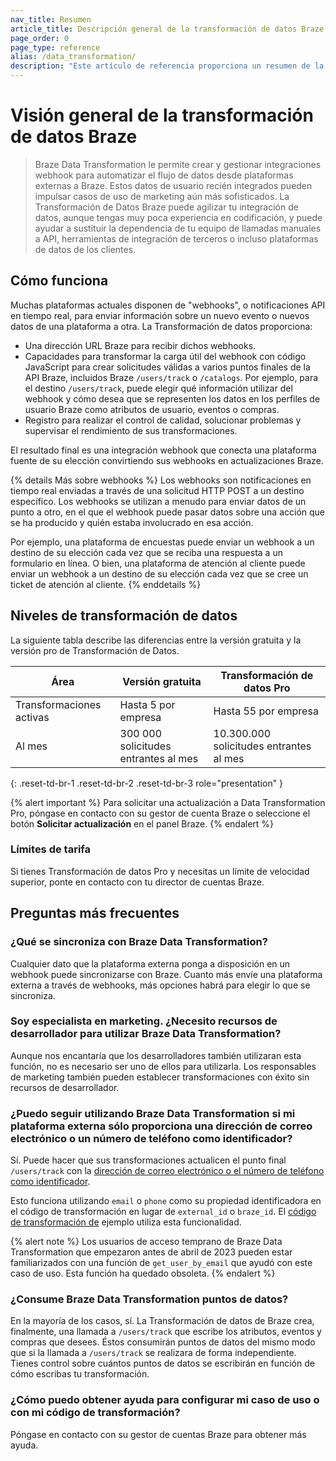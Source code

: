 ```yaml
---
nav_title: Resumen
article_title: Descripción general de la transformación de datos Braze
page_order: 0
page_type: reference
alias: /data_transformation/
description: "Este artículo de referencia proporciona un resumen de la Transformación de datos de Braze, las preguntas más frecuentes y las limitaciones del producto."
---
```


# Visión general de la transformación de datos Braze

> Braze Data Transformation le permite crear y gestionar integraciones webhook para automatizar el flujo de datos desde plataformas externas a Braze. Estos datos de usuario recién integrados pueden impulsar casos de uso de marketing aún más sofisticados. La Transformación de Datos Braze puede agilizar tu integración de datos, aunque tengas muy poca experiencia en codificación, y puede ayudar a sustituir la dependencia de tu equipo de llamadas manuales a API, herramientas de integración de terceros o incluso plataformas de datos de los clientes.

## Cómo funciona

Muchas plataformas actuales disponen de "webhooks", o notificaciones API en tiempo real, para enviar información sobre un nuevo evento o nuevos datos de una plataforma a otra. La Transformación de datos proporciona:

* Una dirección URL Braze para recibir dichos webhooks.
* Capacidades para transformar la carga útil del webhook con código JavaScript para crear solicitudes válidas a varios puntos finales de la API Braze, incluidos Braze `/users/track` o `/catalogs`. Por ejemplo, para el destino `/users/track`, puede elegir qué información utilizar del webhook y cómo desea que se representen los datos en los perfiles de usuario Braze como atributos de usuario, eventos o compras.
* Registro para realizar el control de calidad, solucionar problemas y supervisar el rendimiento de sus transformaciones.

El resultado final es una integración webhook que conecta una plataforma fuente de su elección convirtiendo sus webhooks en actualizaciones Braze.

{% details Más sobre webhooks %}
Los webhooks son notificaciones en tiempo real enviadas a través de una solicitud HTTP POST a un destino específico. Los webhooks se utilizan a menudo para enviar datos de un punto a otro, en el que el webhook puede pasar datos sobre una acción que se ha producido y quién estaba involucrado en esa acción.

Por ejemplo, una plataforma de encuestas puede enviar un webhook a un destino de su elección cada vez que se reciba una respuesta a un formulario en línea. O bien, una plataforma de atención al cliente puede enviar un webhook a un destino de su elección cada vez que se cree un ticket de atención al cliente.
{% enddetails %}

## Niveles de transformación de datos

La siguiente tabla describe las diferencias entre la versión gratuita y la versión pro de Transformación de Datos.

| Área | Versión gratuita | Transformación de datos Pro |
|----|----|----|
| Transformaciones activas | Hasta 5 por empresa | Hasta 55 por empresa |
| Al mes | 300 000 solicitudes entrantes al mes | 10.300.000 solicitudes entrantes al mes |
{: .reset-td-br-1 .reset-td-br-2 .reset-td-br-3 role="presentation" }

{% alert important %}
Para solicitar una actualización a Data Transformation Pro, póngase en contacto con su gestor de cuenta Braze o seleccione el botón **Solicitar actualización** en el panel Braze.
{% endalert %}

### Límites de tarifa

 Si tienes Transformación de datos Pro y necesitas un límite de velocidad superior, ponte en contacto con tu director de cuentas Braze.

## Preguntas más frecuentes

### ¿Qué se sincroniza con Braze Data Transformation?

Cualquier dato que la plataforma externa ponga a disposición en un webhook puede sincronizarse con Braze. Cuanto más envíe una plataforma externa a través de webhooks, más opciones habrá para elegir lo que se sincroniza.

### Soy especialista en marketing. ¿Necesito recursos de desarrollador para utilizar Braze Data Transformation?

Aunque nos encantaría que los desarrolladores también utilizaran esta función, no es necesario ser uno de ellos para utilizarla. Los responsables de marketing también pueden establecer transformaciones con éxito sin recursos de desarrollador.

### ¿Puedo seguir utilizando Braze Data Transformation si mi plataforma externa sólo proporciona una dirección de correo electrónico o un número de teléfono como identificador?

Sí. Puede hacer que sus transformaciones actualicen el punto final `/users/track` con la [dirección de correo electrónico o el número de teléfono como identificador]({{site.baseurl}}/api/endpoints/user_data/post_user_track/#example-request-for-updating-a-user-profile-by-email-address).

Esto funciona utilizando `email` o `phone` como su propiedad identificadora en el código de transformación en lugar de `external_id` o `braze_id`. El [código de transformación de]({{site.baseurl}}/user_guide/data_and_analytics/data_transformation/use_cases/#example-transformation-code) ejemplo utiliza esta funcionalidad.

{% alert note %}
Los usuarios de acceso temprano de Braze Data Transformation que empezaron antes de abril de 2023 pueden estar familiarizados con una función de `get_user_by_email` que ayudó con este caso de uso. Esta función ha quedado obsoleta.
{% endalert %}

### ¿Consume Braze Data Transformation puntos de datos?

En la mayoría de los casos, sí. La Transformación de datos de Braze crea, finalmente, una llamada a `/users/track` que escribe los atributos, eventos y compras que desees. Éstos consumirán puntos de datos del mismo modo que si la llamada a `/users/track` se realizara de forma independiente. Tienes control sobre cuántos puntos de datos se escribirán en función de cómo escribas tu transformación.

### ¿Cómo puedo obtener ayuda para configurar mi caso de uso o con mi código de transformación?

Póngase en contacto con su gestor de cuentas Braze para obtener más ayuda.


